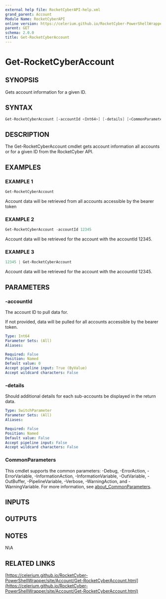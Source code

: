 ```yaml
---
external help file: RocketCyberAPI-help.xml
grand_parent: Account
Module Name: RocketCyberAPI
online version: https://celerium.github.io/RocketCyber-PowerShellWrapper/site/Account/Get-RocketCyberAccount.html
parent: GET
schema: 2.0.0
title: Get-RocketCyberAccount
---
```


# Get-RocketCyberAccount

## SYNOPSIS
Gets account information for a given ID.

## SYNTAX

```powershell
Get-RocketCyberAccount [-accountId <Int64>] [-details] [<CommonParameters>]
```

## DESCRIPTION
The Get-RocketCyberAccount cmdlet gets account information all
accounts or for a given ID from the RocketCyber API.

## EXAMPLES

### EXAMPLE 1
```powershell
Get-RocketCyberAccount
```

Account data will be retrieved from all accounts accessible
by the bearer token

### EXAMPLE 2
```powershell
Get-RocketCyberAccount -accountId 12345
```

Account data will be retrieved for the account with the accountId 12345.

### EXAMPLE 3
```powershell
12345 | Get-RocketCyberAccount
```

Account data will be retrieved for the account with the accountId 12345.

## PARAMETERS

### -accountId
The account ID to pull data for.

If not provided, data will be pulled for all accounts
accessible by the bearer token.

```yaml
Type: Int64
Parameter Sets: (All)
Aliases:

Required: False
Position: Named
Default value: 0
Accept pipeline input: True (ByValue)
Accept wildcard characters: False
```

### -details
Should additional details for each sub-accounts be displayed
in the return data.

```yaml
Type: SwitchParameter
Parameter Sets: (All)
Aliases:

Required: False
Position: Named
Default value: False
Accept pipeline input: False
Accept wildcard characters: False
```

### CommonParameters
This cmdlet supports the common parameters: -Debug, -ErrorAction, -ErrorVariable, -InformationAction, -InformationVariable, -OutVariable, -OutBuffer, -PipelineVariable, -Verbose, -WarningAction, and -WarningVariable. For more information, see [about_CommonParameters](http://go.microsoft.com/fwlink/?LinkID=113216).

## INPUTS

## OUTPUTS

## NOTES
N\A

## RELATED LINKS

[https://celerium.github.io/RocketCyber-PowerShellWrapper/site/Account/Get-RocketCyberAccount.html](https://celerium.github.io/RocketCyber-PowerShellWrapper/site/Account/Get-RocketCyberAccount.html)

